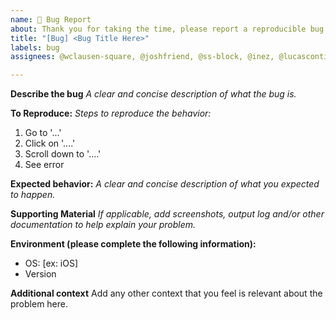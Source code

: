 ```yaml
---
name: 🐛 Bug Report
about: Thank you for taking the time, please report a reproducible bug
title: "[Bug] <Bug Title Here>"
labels: bug
assignees: @wclausen-square, @joshfriend, @ss-block, @inez, @lucasconti-dev

---
```


**Describe the bug**
*A clear and concise description of what the bug is.*

**To Reproduce:**
*Steps to reproduce the behavior:*
1. Go to '...'
2. Click on '....'
3. Scroll down to '....'
4. See error

**Expected behavior:**
*A clear and concise description of what you expected to happen.*

**Supporting Material**
*If applicable, add screenshots, output log and/or other documentation to help explain your problem.*

**Environment (please complete the following information):**
 - OS: [ex: iOS]
 - Version 

**Additional context**
Add any other context that you feel is relevant about the problem here.
